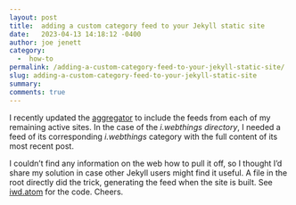 ```yaml
---
layout: post
title:  adding a custom category feed to your Jekyll static site
date:   2023-04-13 14:18:12 -0400
author: joe jenett
category:
  -  how-to
permalink: /adding-a-custom-category-feed-to-your-jekyll-static-site/
slug: adding-a-custom-category-feed-to-your-jekyll-static-site
summary: 
comments: true
---
```

<p>I recently updated the <a href="https://joejenett.com/aggregator/">aggregator</a> to include the feeds from each of my remaining active sites. In the case of the <em>i.webthings directory</em>, I needed a feed of its corresponding <em>i.webthings</em> category with the full content of its most recent post. </p>
<p>I couldn’t find any information on the web how to pull it off, so I thought I’d share my solution in case other Jekyll users might find it useful. A file in the root directly did the trick, generating the feed when the site is built. See <a href="https://github.com/joejenett/iwebthings/blob/main/iwd.atom">iwd.atom</a> for the code. Cheers.</p>

<a href="https://brid.gy/publish/mastodon"></a>